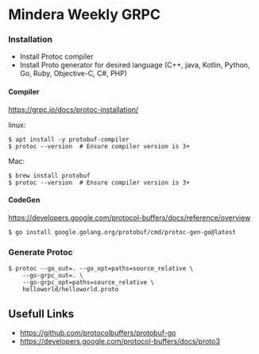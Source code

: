 # Mindera Weekly GRPC

### Installation

- Install Protoc compiler
- Install Proto generator for desired language (C++, java, Kotlin, Python, Go, Ruby, Objective-C, C#, PHP)

#### Compiler

https://grpc.io/docs/protoc-installation/

linux:

```shell
$ apt install -y protobuf-compiler
$ protoc --version  # Ensure compiler version is 3+
```

Mac:

```shell
$ brew install protobuf
$ protoc --version  # Ensure compiler version is 3+
```

#### CodeGen

https://developers.google.com/protocol-buffers/docs/reference/overview

```shell
$ go install google.golang.org/protobuf/cmd/protoc-gen-go@latest
```

### Generate Protoc

```shell
$ protoc --go_out=. --go_opt=paths=source_relative \
    --go-grpc_out=. \
    --go-grpc_opt=paths=source_relative \
    helloworld/helloworld.proto
```


## Usefull Links
- https://github.com/protocolbuffers/protobuf-go
- https://developers.google.com/protocol-buffers/docs/proto3